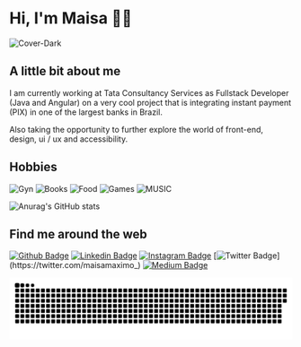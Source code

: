 # Hi, I'm Maisa 🥰👋
 
<img width="596" alt="Cover-Dark" src="https://user-images.githubusercontent.com/16991001/180581093-72d69192-05fd-423c-9c2a-2948cbed7125.png">

## A little bit about me

I am currently working at Tata Consultancy Services as Fullstack Developer (Java and Angular) on a very cool project that is integrating instant payment (PIX) in one of the largest banks in Brazil.

Also taking the opportunity to further explore the world of front-end, design, ui / ux and accessibility.

## Hobbies

  <img alt="Gyn" src="https://img.shields.io/badge/GYM-A01474?style=flat-square" />
    <img alt="Books" src="https://img.shields.io/badge/BOOKS-TECH%2C%20CRIMINAL%20AND%20PERSONAL%20IMPROVEMENT-A01474?style=flat-square" />
      <img alt="Food" src="https://img.shields.io/badge/FOOD-ANYTHING SWEETY-A01474?style=flat-square" />
        <img alt="Games" src="https://img.shields.io/badge/GAMES-DON'T%20STARVE%2C%20CUP%20HEAD%2C%20DETROIT%20BECOME%20HUMAN%20AND%20THE%20SIMS-A01474?style=flat-square" />
                <img alt="MUSIC" src="https://img.shields.io/badge/MUSIC-PIANO-A01474?style=flat-square" />

![Anurag's GitHub stats](https://github-readme-stats.vercel.app/api?username=maisamaximo&show_icons=true&theme=synthwave)

## Find me around the web
[![Github Badge](https://img.shields.io/badge/-Github-790A56?style=flat-square&logo=Github&logoColor=white&link=https://github.com/maisamaximo)](https://github.com/maisamaximo)
[![Linkedin Badge](https://img.shields.io/badge/-LinkedIn-790A56?style=flat-square&logo=Linkedin&logoColor=white&link=https://www.linkedin.com/in/maisa-maximo/)](https://www.linkedin.com/in/maisa-maximo/)
[![Instagram Badge](https://img.shields.io/badge/-Instagram-790A56?style=flat-square&logo=Instagram&logoColor=white&link=https://www.instagram.com/maisamaximo_/?hl=en)](https://www.instagram.com/maisamaximo_/?hl=en)
[![Twitter Badge](https://img.shields.io/badge/-Twitter-790A56?style=flat-square&logo=Twitter&logoColor=white&link=https://twitter.com/maisamaximo_)](https://twitter.com/maisamaximo_)
[![Medium Badge](https://img.shields.io/badge/-Medium-790A56?style=flat-square&logo=Medium&logoColor=white&link=https://medium.com/@maisa_maximo/teoria-da-janela-quebrada-c27c364892ec)](https://medium.com/@maisa_maximo/teoria-da-janela-quebrada-c27c364892ec)
<!--
**maisamaximo/maisamaximo** is a ✨ _special_ ✨ repository because its `README.md` (this file) appears on your GitHub profile.
Here are some ideas to get you started:
- 🔭 I’m currently working on ...
- 🌱 I’m currently learning ...
- 👯 I’m looking to collaborate on ...
- 🤔 I’m looking for help with ...
- 💬 Ask me about ...
- 📫 How to reach me: ...
- 😄 Pronouns: ...
- ⚡ Fun fact: ...
-->

![Snake animation](https://github.com/maisamaximo/maisamaximo/blob/output/github-contribution-grid-snake.svg)
